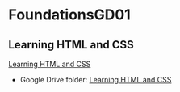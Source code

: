 # FoundationsGD01
## Learning HTML and CSS

[Learning HTML and CSS](https://drive.google.com/a/templeton.vsb.bc.ca/folderview?id=0BysMfTbvAUUVNEF1RVlMWlFhbmc&usp=sharing#)
* Google Drive folder: <a href="https://drive.google.com/a/templeton.vsb.bc.ca/folderview?id=0BysMfTbvAUUVNEF1RVlMWlFhbmc&usp=sharing#" target="_new" rel="noopener noreferrer">Learning HTML and CSS</a>
